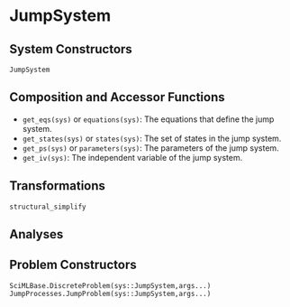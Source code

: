 # JumpSystem

## System Constructors

```@docs
JumpSystem
```

## Composition and Accessor Functions

  - `get_eqs(sys)` or `equations(sys)`: The equations that define the jump system.
  - `get_states(sys)` or `states(sys)`: The set of states in the jump system.
  - `get_ps(sys)` or `parameters(sys)`: The parameters of the jump system.
  - `get_iv(sys)`: The independent variable of the jump system.

## Transformations

```@docs
structural_simplify
```

## Analyses

## Problem Constructors

```@docs
SciMLBase.DiscreteProblem(sys::JumpSystem,args...)
JumpProcesses.JumpProblem(sys::JumpSystem,args...)
```
